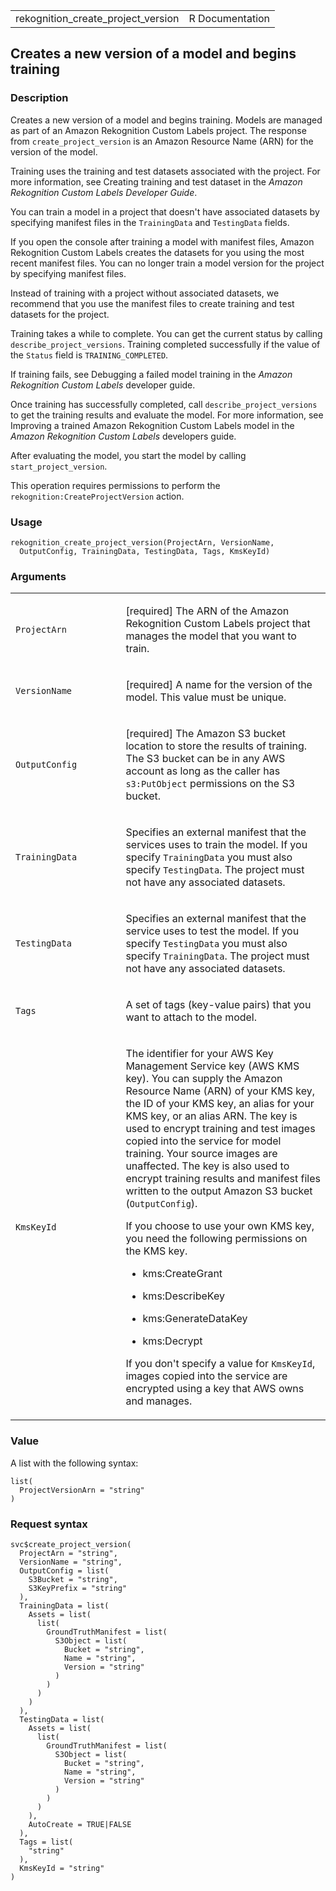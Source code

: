 <table style="width: 100%;">
<tbody>
<tr class="odd">
<td>rekognition_create_project_version</td>
<td style="text-align: right;">R Documentation</td>
</tr>
</tbody>
</table>

## Creates a new version of a model and begins training

### Description

Creates a new version of a model and begins training. Models are managed
as part of an Amazon Rekognition Custom Labels project. The response
from `create_project_version` is an Amazon Resource Name (ARN) for the
version of the model.

Training uses the training and test datasets associated with the
project. For more information, see Creating training and test dataset in
the *Amazon Rekognition Custom Labels Developer Guide*.

You can train a model in a project that doesn't have associated datasets
by specifying manifest files in the `TrainingData` and `TestingData`
fields.

If you open the console after training a model with manifest files,
Amazon Rekognition Custom Labels creates the datasets for you using the
most recent manifest files. You can no longer train a model version for
the project by specifying manifest files.

Instead of training with a project without associated datasets, we
recommend that you use the manifest files to create training and test
datasets for the project.

Training takes a while to complete. You can get the current status by
calling `describe_project_versions`. Training completed successfully if
the value of the `Status` field is `TRAINING_COMPLETED`.

If training fails, see Debugging a failed model training in the *Amazon
Rekognition Custom Labels* developer guide.

Once training has successfully completed, call
`describe_project_versions` to get the training results and evaluate the
model. For more information, see Improving a trained Amazon Rekognition
Custom Labels model in the *Amazon Rekognition Custom Labels* developers
guide.

After evaluating the model, you start the model by calling
`start_project_version`.

This operation requires permissions to perform the
`rekognition:CreateProjectVersion` action.

### Usage

    rekognition_create_project_version(ProjectArn, VersionName,
      OutputConfig, TrainingData, TestingData, Tags, KmsKeyId)

### Arguments

<table>
<colgroup>
<col style="width: 35%" />
<col style="width: 65%" />
</colgroup>
<tbody>
<tr class="odd">
<td><code
id="rekognition_create_project_version_:_ProjectArn">ProjectArn</code></td>
<td><p>[required] The ARN of the Amazon Rekognition Custom Labels
project that manages the model that you want to train.</p></td>
</tr>
<tr class="even">
<td><code
id="rekognition_create_project_version_:_VersionName">VersionName</code></td>
<td><p>[required] A name for the version of the model. This value must
be unique.</p></td>
</tr>
<tr class="odd">
<td><code
id="rekognition_create_project_version_:_OutputConfig">OutputConfig</code></td>
<td><p>[required] The Amazon S3 bucket location to store the results of
training. The S3 bucket can be in any AWS account as long as the caller
has <code>s3:PutObject</code> permissions on the S3 bucket.</p></td>
</tr>
<tr class="even">
<td><code
id="rekognition_create_project_version_:_TrainingData">TrainingData</code></td>
<td><p>Specifies an external manifest that the services uses to train
the model. If you specify <code>TrainingData</code> you must also
specify <code>TestingData</code>. The project must not have any
associated datasets.</p></td>
</tr>
<tr class="odd">
<td><code
id="rekognition_create_project_version_:_TestingData">TestingData</code></td>
<td><p>Specifies an external manifest that the service uses to test the
model. If you specify <code>TestingData</code> you must also specify
<code>TrainingData</code>. The project must not have any associated
datasets.</p></td>
</tr>
<tr class="even">
<td><code
id="rekognition_create_project_version_:_Tags">Tags</code></td>
<td><p>A set of tags (key-value pairs) that you want to attach to the
model.</p></td>
</tr>
<tr class="odd">
<td><code
id="rekognition_create_project_version_:_KmsKeyId">KmsKeyId</code></td>
<td><p>The identifier for your AWS Key Management Service key (AWS KMS
key). You can supply the Amazon Resource Name (ARN) of your KMS key, the
ID of your KMS key, an alias for your KMS key, or an alias ARN. The key
is used to encrypt training and test images copied into the service for
model training. Your source images are unaffected. The key is also used
to encrypt training results and manifest files written to the output
Amazon S3 bucket (<code>OutputConfig</code>).</p>
<p>If you choose to use your own KMS key, you need the following
permissions on the KMS key.</p>
<ul>
<li><p>kms:CreateGrant</p></li>
<li><p>kms:DescribeKey</p></li>
<li><p>kms:GenerateDataKey</p></li>
<li><p>kms:Decrypt</p></li>
</ul>
<p>If you don't specify a value for <code>KmsKeyId</code>, images copied
into the service are encrypted using a key that AWS owns and
manages.</p></td>
</tr>
</tbody>
</table>

### Value

A list with the following syntax:

    list(
      ProjectVersionArn = "string"
    )

### Request syntax

    svc$create_project_version(
      ProjectArn = "string",
      VersionName = "string",
      OutputConfig = list(
        S3Bucket = "string",
        S3KeyPrefix = "string"
      ),
      TrainingData = list(
        Assets = list(
          list(
            GroundTruthManifest = list(
              S3Object = list(
                Bucket = "string",
                Name = "string",
                Version = "string"
              )
            )
          )
        )
      ),
      TestingData = list(
        Assets = list(
          list(
            GroundTruthManifest = list(
              S3Object = list(
                Bucket = "string",
                Name = "string",
                Version = "string"
              )
            )
          )
        ),
        AutoCreate = TRUE|FALSE
      ),
      Tags = list(
        "string"
      ),
      KmsKeyId = "string"
    )
